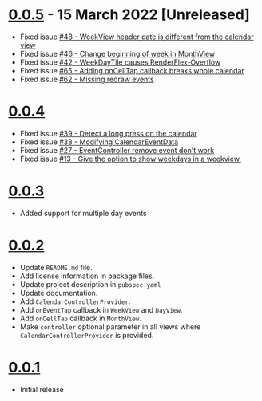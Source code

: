 # [0.0.5]() - 15 March 2022 [Unreleased]

- Fixed issue [#48 - WeekView header date is different from the calendar view](https://github.com/SimformSolutionsPvtLtd/flutter_calendar_view/issues/48)
- Fixed issue [#46 - Change beginning of week in MonthView](https://github.com/SimformSolutionsPvtLtd/flutter_calendar_view/issues/46)
- Fixed issue [#42 - WeekDayTile causes RenderFlex-Overflow](https://github.com/SimformSolutionsPvtLtd/flutter_calendar_view/issues/42)
- Fixed issue [#65 - Adding onCellTap callback breaks whole calendar](https://github.com/SimformSolutionsPvtLtd/flutter_calendar_view/issues/65)
- Fixed issue [#62 - Missing redraw events](https://github.com/SimformSolutionsPvtLtd/flutter_calendar_view/issues/62)

# [0.0.4](https://github.com/SimformSolutionsPvtLtd/flutter_calendar_view/tree/0.0.4)

- Fixed issue [#39 - Detect a long press on the calendar](https://github.com/SimformSolutionsPvtLtd/flutter_calendar_view/issues/39)
- Fixed issue [#38 - Modifying CalendarEventData](https://github.com/SimformSolutionsPvtLtd/flutter_calendar_view/issues/38)
- Fixed issue [#27 - EventController remove event don't work](https://github.com/SimformSolutionsPvtLtd/flutter_calendar_view/issues/27)
- Fixed issue [#13 - Give the option to show weekdays in a weekview.](https://github.com/SimformSolutionsPvtLtd/flutter_calendar_view/issues/13)

# [0.0.3](https://github.com/SimformSolutionsPvtLtd/flutter_calendar_view/tree/0.0.3)

- Added support for multiple day events

# [0.0.2](https://github.com/SimformSolutionsPvtLtd/flutter_calendar_view/tree/0.0.2)

- Update `README.md` file.
- Add license information in package files.
- Update project description in `pubspec.yaml`
- Update documentation.
- Add `CalendarControllerProvider`.
- Add `onEventTap` callback in `WeekView` and `DayView`.
- Add `onCellTap` callback in `MonthView`.
- Make `controller` optional parameter in all views where `CalendarControllerProvider` is provided.

# [0.0.1](https://github.com/SimformSolutionsPvtLtd/flutter_calendar_view/tree/0.0.1)

- Initial release